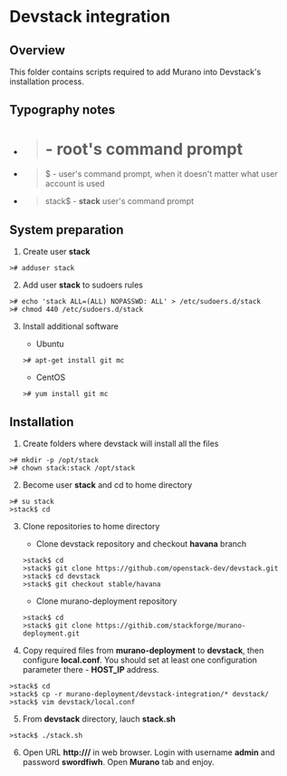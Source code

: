 # Devstack integration

## Overview

This folder contains scripts required to add Murano into Devstack's installation process.

## Typography notes

* ># - root's command prompt
* >$ - user's command prompt, when it doesn't matter what user account is used
* >stack$ - **stack** user's command prompt

## System preparation

1. Create user **stack**

```
># adduser stack
```

2. Add user **stack** to sudoers rules

```
># echo 'stack ALL=(ALL) NOPASSWD: ALL' > /etc/sudoers.d/stack
># chmod 440 /etc/sudoers.d/stack
```

3. Install additional software

	* Ubuntu

	```
	># apt-get install git mc
	```

	* CentOS

	```
	># yum install git mc
	```

## Installation

1. Create folders where devstack will install all the files

```
># mkdir -p /opt/stack
># chown stack:stack /opt/stack
```

2. Become user **stack** and cd to home directory

```
># su stack
>stack$ cd
```

3. Clone repositories to home directory

	* Clone devstack repository and checkout **havana** branch

	```
	>stack$ cd
	>stack$ git clone https://github.com/openstack-dev/devstack.git
	>stack$ cd devstack
	>stack$ git checkout stable/havana
	```

	* Clone murano-deployment repository

	```
	>stack$ cd
	>stack$ git clone https://githib.com/stackforge/murano-deployment.git
	```

4. Copy required files from **murano-deployment** to **devstack**, then configure **local.conf**. You should set at least one configuration parameter there - **HOST_IP** address.

```
>stack$ cd
>stack$ cp -r murano-deployment/devstack-integration/* devstack/
>stack$ vim devstack/local.conf
```

5. From **devstack** directory, lauch **stack.sh**

```
>stack$ ./stack.sh
```

6. Open URL **http://<your host ip>/** in web browser. Login with username **admin** and password **swordfiwh**. Open **Murano** tab and enjoy.

